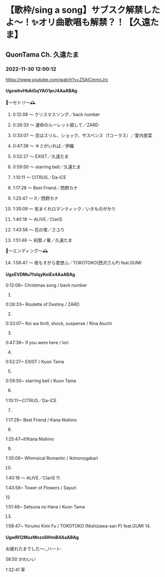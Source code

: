 # 【歌枠/sing a song】サブスク解禁したよ〜！✨オリ曲歌唱も解禁？！【久遠たま】

## QuonTama Ch. 久遠たま

### 2022-11-30 12:00:12

https://www.youtube.com/watch?v=Z5AlCmmcJrc

#### UgxwhvHbAiGqYAO1prJ4AaABAg

🥀～セトリ～🕰



01. 0:12:08 ～ ​クリスマスソング／back number

02. 0:26:33 ～ 運命のルーレット廻して／ZARD

03. 0:33:07 ～ 恋はスリル、ショック、サスペンス（1コーラス）／愛内里菜

04. 0:47:38 ～ キミがいれば／伊織

05. 0:52:27 ～ EXIST／久遠たま

06. 0:59:50 ～ starring bell／久遠たま

07. 1:10:11 ～ CITRUS／Da-iCE

08. 1:17:28 ～ Best Friend／西野カナ

09. 1:25:47 ～ if／西野カナ

10. 1:35:09 ～ 気まぐれロマンティック／いきものがかり

11. 1:40:18 ～ ALIVE／ClariS

12. 1:43:58 ～ 花の塔／さユり

13. 1:51:48 ～ 刹那ノ華／久遠たま



🥀～エンディング～🕰



14. 1:58:47 ～ 夜もすがら君想ふ／TOKOTOKO(西沢さんP) feat.GUMI



#### UgxEVDMu7fxIqyKeiEx4AaABAg

0:12:08~ Christmas song / back number

 01.

0:26:33~ Roulette of Destiny / ZARD

 02.

0:33:07~ Koi wa thrill, shock, suspense / Rina Aiuchi

 03.

0:47:38~ If you were here / Iori

 04.

0:52:27~ EXIST / Kuon Tama

 05.

0:59:50~ starring bell / Kuon Tama

 06.

1:10:11～CITRUS／Da-iCE

 07.

1:17:28~ Best Friend / Kana Nishino

 08.

1:25:47~if/Kana Nishino

 09.

1:35:09~ Whimsical Romantic / Ikimonogakari

 10.

1:40:18 ～ ALIVE／ClariS 11.

1:43:58~ Tower of Flowers / Sayuri

 12

1:51:48~ Setsuna no Hana / Kuon Tama

 13.

1:58:47~ Yorumo Kimi Fu / TOKOTOKO (Nishizawa-san P) feat.GUMI 14.



#### UgwRI12MazMnzs6IHmB4AaABAg

お疲れたまでした～:_ハート:

58:50 かわいい

1:32:41 草

